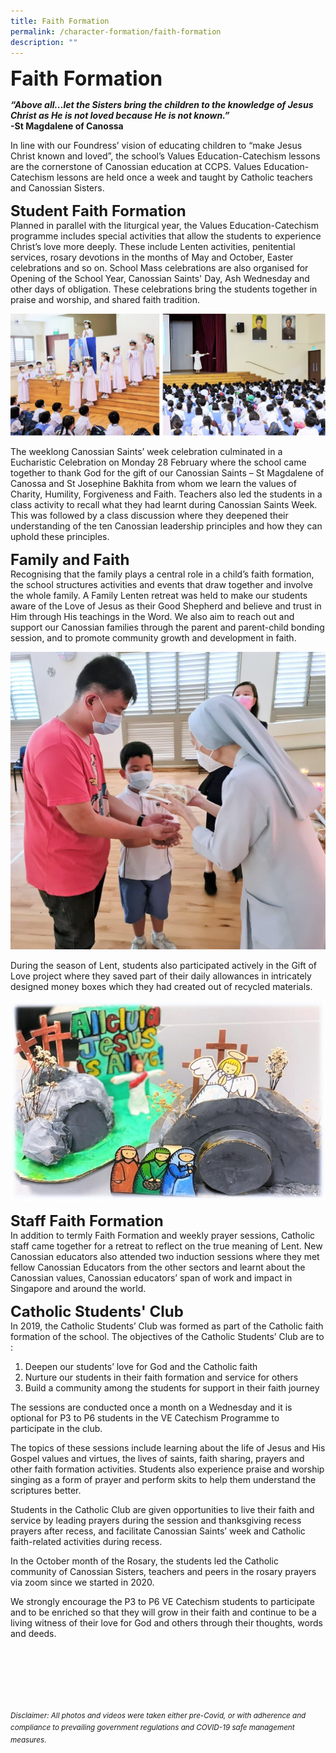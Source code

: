 ```yaml
---
title: Faith Formation
permalink: /character-formation/faith-formation
description: ""
---
```

**<font size=6>Faith Formation</font>**

**_“Above all...let the Sisters bring the children to the knowledge of Jesus Christ as He is not loved because He is not known.”_**<br>
**-St Magdalene of Canossa**

In line with our Foundress’ vision of educating children to “make Jesus Christ known and loved”, the school’s Values Education-Catechism lessons are the cornerstone of Canossian education at CCPS. Values Education-Catechism lessons are held once a week and taught by Catholic teachers and Canossian Sisters.



**<font size=5>Student Faith Formation</font>**  <br>
Planned in parallel with the liturgical year, the Values Education-Catechism programme includes special activities that allow the students to experience Christ’s love more deeply. These include Lenten activities, penitential services, rosary devotions in the months of May and October, Easter celebrations and so on. School Mass celebrations are also organised for Opening of the School Year, Canossian Saints' Day, Ash Wednesday and other days of obligation. These celebrations bring the students together in praise and worship, and shared faith tradition.


![](/images/Character%20Formation/Faith%201.png)

The weeklong Canossian Saints’ week celebration culminated in a Eucharistic Celebration on Monday 28 February where the school came together to thank God for the gift of our Canossian Saints – St Magdalene of Canossa and St Josephine Bakhita from whom we learn the values of Charity, Humility, Forgiveness and Faith. Teachers also led the students in a class activity to recall what they had learnt during Canossian Saints Week. This was followed by a class discussion where they deepened their understanding of the ten Canossian leadership principles and how they can uphold these principles.  

  



**<font size=5>Family and Faith</font>**  <br>
Recognising that the family plays a central role in a child’s faith formation, the school structures activities and events that draw together and involve the whole family. A Family Lenten retreat was held to make our students aware of the Love of Jesus as their Good Shepherd and believe and trust in Him through His teachings in the Word. We also aim to reach out and support our Canossian families through the parent and parent-child bonding session, and to promote community growth and development in faith.


![](/images/Character%20Formation/Faith%202.jpeg)


During the season of Lent, students also participated actively in the Gift of Love project where they saved part of their daily allowances in intricately designed money boxes which they had created out of recycled materials.


![](/images/Character%20Formation/Faith%203.jpg)




  
**<font size=5>Staff Faith Formation</font>**  <br>
In addition to termly Faith Formation and weekly prayer sessions, Catholic staff came together for a retreat to reflect on the true meaning of Lent. New Canossian educators also attended two induction sessions where they met fellow Canossian Educators from the other sectors and learnt about the Canossian values, Canossian educators’ span of work and impact in Singapore and around the world.   

  
  


**<font size=5>Catholic Students' Club</font>**  <br>
In 2019, the Catholic Students’ Club was formed as part of the Catholic faith formation of the school. The objectives of the Catholic Students’ Club are to :  
  

1.  Deepen our students’ love for God and the Catholic faith
2.  Nurture our students in their faith formation and service for others
3.  Build a community among the students for support in their faith journey

  
The sessions are conducted once a month on a Wednesday and it is optional for P3 to P6 students in the VE Catechism Programme to participate in the club.  
  
The topics of these sessions include learning about the life of Jesus and His Gospel values and virtues, the lives of saints, faith sharing, prayers and other faith formation activities. Students also experience praise and worship singing as a form of prayer and perform skits to help them understand the scriptures better.  
  
Students in the Catholic Club are given opportunities to live their faith and service by leading prayers during the session and thanksgiving recess prayers after recess, and facilitate Canossian Saints’ week and Catholic faith-related activities during recess.  
  
In the October month of the Rosary, the students led the Catholic community of Canossian Sisters, teachers and peers in the rosary prayers via zoom since we started in 2020.  
  
We strongly encourage the P3 to P6 VE Catechism students to participate and to be enriched so that they will grow in their faith and continue to be a living witness of their love for God and others through their thoughts, words and deeds.


<br><br><br><br><br><br>
<sup>_Disclaimer: All photos and videos were taken either pre-Covid, or with adherence and compliance to prevailing government regulations and COVID-19 safe management measures._</sup>